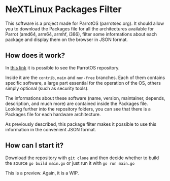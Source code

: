 # NeXTLinux Packages Filter

This software is a project made for ParrotOS (parrotsec.org). It should allow you to download the Packages file for all the architectures available for Parrot (amd64, arm64, armhf, i386), filter some informations about each package and display them on the browser in JSON format.

## How does it work?

In [this link](https://download.parrot.sh/parrot/dists/parrot/) it is possible to see the ParrotOS repository. 

Inside it are the `contrib`, `main` and `non-free` branches. Each of them contains specific software, a large part essential for the operation of the OS, others simply optional (such as security tools). 

The informations about these software (name, version, maintainer, depends, description, and much more) are contained inside the Packages file. Looking further into the repository folders, you can see that there is a Packages file for each hardware architecture. 

As previously described, this package filter makes it possible to use this information in the convenient JSON format.

## How can I start it?

Download the repository with `git clone` and then decide whether to build the source `go build main.go` or just run it with `go run main.go`

This is a preview. Again, it is a WIP.
